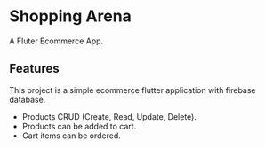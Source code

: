 # Shopping Arena

A Fluter Ecommerce App.

## Features

This project is a simple ecommerce flutter application with firebase database.

- Products CRUD (Create, Read, Update, Delete).
- Products can be added to cart.
- Cart items can be ordered.
